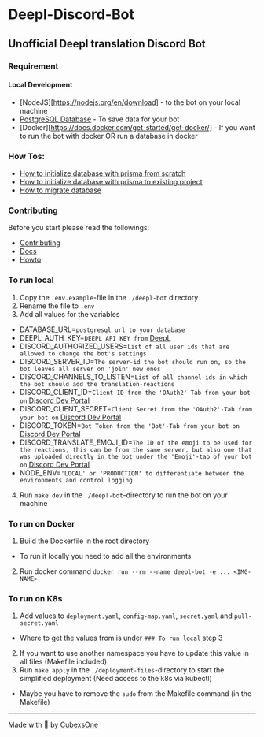 # Deepl-Discord-Bot
## Unofficial Deepl translation Discord Bot

### Requirement
#### Local Development
- [NodeJS][https://nodejs.org/en/download] - to the bot on your local machine
- [PostgreSQL Database](https://www.postgresql.org/) - To save data for your bot
- [Docker][https://docs.docker.com/get-started/get-docker/] - If you want to run the bot with docker OR run a database in docker

### How Tos:
- [How to initialize database with prisma from scratch][how-to-initialize-database-with-prisma-from-scratch.md]
- [How to initialize database with prisma to existing project][how-to-initialize-database-with-prisma-to-existing-project]
- [How to migrate database][how-to-migrate-database.md]

### Contributing

Before you start please read the followings:

- [Contributing][contributing]
- [Docs][docs]
- [Howto][howto]

### To run local
1. Copy the `.env.example`-file in the `./deepl-bot` directory
2. Rename the file to `.env`
3. Add all values for the variables
  - DATABASE_URL=`postgresql url to your database`
  - DEEPL_AUTH_KEY=`DEEPL API KEY from` [DeepL][deeplApiKeys]
  - DISCORD_AUTHORIZED_USERS=`List of all user ids that are allowed to change the bot's settings`
  - DISCORD_SERVER_ID=`The server-id the bot should run on, so the bot leaves all server on 'join' new ones`
  - DISCORD_CHANNELS_TO_LISTEN=`List of all channel-ids in which the bot should add the translation-reactions`
  - DISCORD_CLIENT_ID=`Client ID from the 'OAuth2'-Tab from your bot on` [Discord Dev Portal][discordDevPoral]
  - DISCORD_CLIENT_SECRET=`Client Secret from the 'OAuth2'-Tab from your bot on` [Discord Dev Portal][discordDevPoral]
  - DISCORD_TOKEN=`Bot Token from the 'Bot'-Tab from your bot on` [Discord Dev Portal][discordDevPoral]
  - DISCORD_TRANSLATE_EMOJI_ID=`The ID of the emoji to be used for the reactions, this can be from the same server, but also one that was uploaded directly in the bot under the 'Emoji'-tab of your bot on` [Discord Dev Portal][discordDevPoral]
  - NODE_ENV=`'LOCAL' or 'PRODUCTION' to differentiate between the environments and control logging`
4. Run `make dev` in the `./deepl-bot`-directory to run the bot on your machine

### To run on Docker
1. Build the Dockerfile in the root directory
  - To run it locally you need to add all the environments
2. Run docker command `docker run --rm --name deepl-bot -e ... <IMG-NAME>`

### To run on K8s
1. Add values to `deployment.yaml`, `config-map.yaml`, `secret.yaml` and `pull-secret.yaml`
  - Where to get the values from is under `### To run local` step 3
2. If you want to use another namespace you have to update this value in all files (Makefile included)
3. Run `make apply` in the `./deployment-files`-directory to start the simplified deployment (Need access to the k8s via kubectl)
  - Maybe you have to remove the `sudo` from the Makefile command (in the Makefile)

---
Made with 💙 by [CubexsOne][github]

<!-- General Links -->
[github]: https://github.com/CubexsOne
[deeplApiKeys]: https://www.deepl.com/en/your-account/keys
[discordDevPoral]: https://discord.com/developers/applications

<!-- File / Directory Links -->
[contributing]: ./CONTRIBUTING.md
[docs]: ./docs
[howto]: ./docs/howto/
[how-to-initialize-database-with-prisma-from-scratch.md]: ./docs/howto/how-to-initialize-database-with-prisma-from-scratch.md
[how-to-initialize-database-with-prisma-to-existing-project]: ./docs/howto/how-to-initialize-database-with-prisma-to-existing-project
[how-to-migrate-database.md]: ./docs/howto/how-to-migrate-database.md
